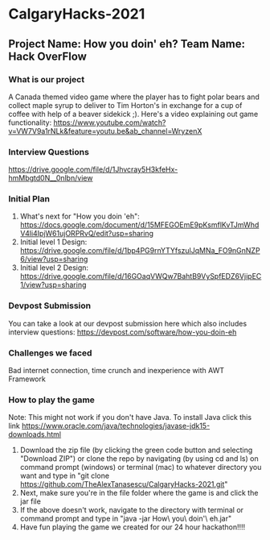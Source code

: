 # CalgaryHacks-2021
## Project Name: How you doin' eh? Team Name: Hack OverFlow



### What is our project
A Canada themed video game where the player has to fight polar bears and collect maple syrup to deliver to Tim Horton's in exchange for a cup of coffee with help of a beaver sidekick ;). Here's a video explaining out game functionality: https://www.youtube.com/watch?v=VW7V9a1rNLk&feature=youtu.be&ab_channel=WryzenX

### Interview Questions
https://drive.google.com/file/d/1Jhvcray5H3kfeHx-hmMbgtd0N__0nlbn/view

### Initial Plan
1) What's next for "How you doin 'eh": https://docs.google.com/document/d/15MFEGOEmE9pKsmflKvTJmWhdV4li4IpjW61ujORPRvQ/edit?usp=sharing 
2) Initial level 1 Design: https://drive.google.com/file/d/1bp4PG9rnYTYfszulJqMNa_FO9nGnNZP6/view?usp=sharing 
3) Initial level 2 Design: https://drive.google.com/file/d/16GOaqVWQw7BahtB9VySpfEDZ6VjipEC1/view?usp=sharing 

### Devpost Submission

You can take a look at our devpost submission here which also includes interview questions: https://devpost.com/software/how-you-doin-eh

### Challenges we faced
Bad internet connection, time crunch and inexperience with AWT Framework

### How to play the game

Note: This might not work if you don't have Java. To install Java click this link https://www.oracle.com/java/technologies/javase-jdk15-downloads.html
1) Download the zip file (by clicking the green code button and selecting "Download ZIP") or clone the repo by navigating (by using cd and ls) on command prompt (windows) or terminal (mac) to whatever directory you want and type in "git clone https://github.com/TheAlexTanasescu/CalgaryHacks-2021.git"
2) Next, make sure you're in the file folder where the game is and click the jar file
3) If the above doesn't work, navigate to the directory with terminal or command prompt and type in "java -jar How\ you\ doin\'\ eh.jar"
4) Have fun playing the game we created for our 24 hour hackathon!!!!


